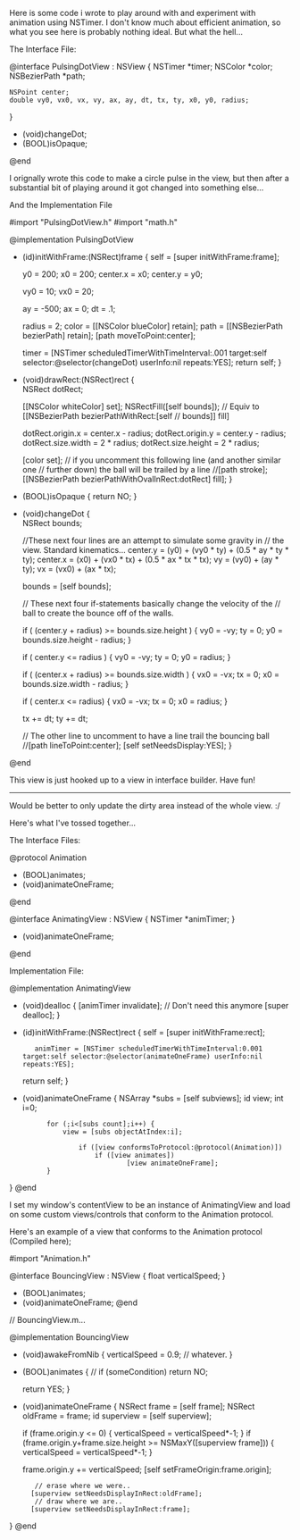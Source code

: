 

Here is some code i wrote to play around with and experiment with animation using NSTimer.  I don't know much about efficient animation, so what you see here is probably nothing ideal.  But what the hell...

The Interface File:
    
@interface PulsingDotView : NSView {
    NSTimer *timer;
    NSColor *color;
    NSBezierPath *path;

    NSPoint center;
    double vy0, vx0, vx, vy, ax, ay, dt, tx, ty, x0, y0, radius;
}

- (void)changeDot;
- (BOOL)isOpaque;

@end


I orignally wrote this code to make a circle pulse in the view, but then after a substantial bit  of playing around it got changed into something else...

And the Implementation File
    
#import "PulsingDotView.h"
#import "math.h"

@implementation PulsingDotView

- (id)initWithFrame:(NSRect)frame {
    self = [super initWithFrame:frame];
    
    y0 = 200;
    x0 = 200;
    center.x = x0;
    center.y = y0;
    
    vy0 = 10;
    vx0 = 20;
    
    ay = -500;
    ax = 0;
    dt = .1;
    
    radius = 2;
    color = [[NSColor blueColor] retain];
    path = [[NSBezierPath bezierPath] retain];
    [path moveToPoint:center];
    
    timer = [NSTimer scheduledTimerWithTimeInterval:.001
                     target:self
                     selector:@selector(changeDot)
                     userInfo:nil
                     repeats:YES];
    return self;
}

- (void)drawRect:(NSRect)rect {    
    NSRect dotRect;

    [[NSColor whiteColor] set];
    NSRectFill([self bounds]);
        // Equiv to [[NSBezierPath bezierPathWithRect:[self
        //                                    bounds]] fill]

    dotRect.origin.x = center.x - radius;
    dotRect.origin.y = center.y - radius;
    dotRect.size.width  = 2 * radius;
    dotRect.size.height = 2 * radius;
    
    [color set];
    // if you uncomment this following line (and another similar one
    // further down) the ball will be trailed by a line
    //[path stroke];
    [[NSBezierPath bezierPathWithOvalInRect:dotRect] fill];
}

- (BOOL)isOpaque {
    return NO;
}

- (void)changeDot {    
    NSRect bounds;
    
    //These next four lines are an attempt to simulate some gravity in 
    // the view.  Standard kinematics...
    center.y = (y0) + (vy0 * ty) + (0.5 * ay * ty * ty);
    center.x = (x0) + (vx0 * tx) + (0.5 * ax * tx * tx);
    vy = (vy0) + (ay * ty);
    vx = (vx0) + (ax * tx);
    
    bounds = [self bounds];
    
    // These next four if-statements basically change the velocity of the
    // ball to create the bounce off of the walls.

    if ( (center.y + radius) >=  bounds.size.height ) {
        vy0 = -vy;
        ty = 0;
        y0 = bounds.size.height - radius;
    }

    if ( center.y <= radius ) {
        vy0 = -vy;
        ty = 0;
        y0 = radius;
    }
    
    if ( (center.x + radius) >=  bounds.size.width ) {
        vx0 = -vx;
        tx = 0;
        x0 = bounds.size.width - radius;
    }
    
    if ( center.x <= radius) {
        vx0 = -vx;
        tx = 0;
        x0 = radius;
    }
    
    tx += dt;
    ty += dt;

    // The other line to uncomment to have a line trail the bouncing ball
    //[path lineToPoint:center];
    [self setNeedsDisplay:YES];
}

@end


This view is just hooked up to a view in interface builder.  Have fun!

----

Would be better to only update the dirty area instead of the whole view. :/

Here's what I've tossed together...

The Interface Files:
    

@protocol Animation

- (BOOL)animates;
- (void)animateOneFrame;

@end


@interface AnimatingView : NSView
{
    NSTimer *animTimer;
}

- (void)animateOneFrame;

@end



Implementation File:
    
@implementation AnimatingView

- (void)dealloc
{
     [animTimer invalidate]; // Don't need this anymore
[super dealloc];
}

- (id)initWithFrame:(NSRect)rect
{
    self = [super initWithFrame:rect];
        
         animTimer = [NSTimer scheduledTimerWithTimeInterval:0.001 target:self selector:@selector(animateOneFrame) userInfo:nil repeats:YES];

    return self;
}

- (void)animateOneFrame
{
    NSArray *subs = [self subviews];
        id view;
        int i=0;

            for (;i<[subs count];i++) {
                view = [subs objectAtIndex:i];
                    
                    if ([view conformsToProtocol:@protocol(Animation)])
                        if ([view animates])
                                [view animateOneFrame];
            }
}
@end


I set my window's contentView to be an instance of AnimatingView and load on some custom views/controls that conform to the Animation protocol.


Here's an example of a view that conforms to the Animation protocol (Compiled here);
    

#import "Animation.h"

@interface BouncingView : NSView <Animation>
{
     float verticalSpeed;
}
- (BOOL)animates;
- (void)animateOneFrame;
@end


// BouncingView.m...

@implementation BouncingView

- (void)awakeFromNib
{
	verticalSpeed = 0.9; // whatever.
}

- (BOOL)animates
{
      // if (someCondition) return NO; 

    return YES;
}

- (void)animateOneFrame
{
	NSRect frame = [self frame];
        NSRect oldFrame = frame;
	id superview = [self superview];

	if (frame.origin.y <= 0) { verticalSpeed = verticalSpeed*-1; }
	if (frame.origin.y+frame.size.height >= NSMaxY([superview frame])) { verticalSpeed = verticalSpeed*-1; }

 	frame.origin.y += verticalSpeed;
 	[self setFrameOrigin:frame.origin];

         // erase where we were..
        [superview setNeedsDisplayInRect:oldFrame];
         // draw where we are..
        [superview setNeedsDisplayInRect:frame];
}
@end
